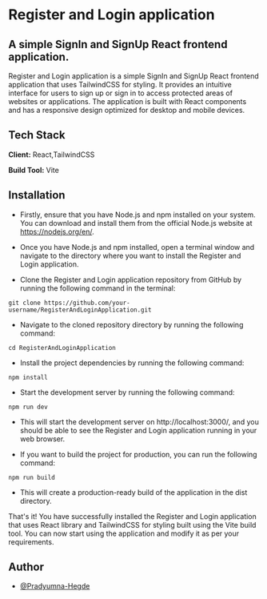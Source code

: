 # Register and Login application 

## A simple SignIn and SignUp React frontend application.

Register and Login application is a simple SignIn and SignUp React frontend application that uses TailwindCSS for styling. It provides an intuitive interface for users to sign up or sign in to access protected areas of websites or applications. The application is built with React components and has a responsive design optimized for desktop and mobile devices.

## Tech Stack

**Client:** React,TailwindCSS

**Build Tool:** Vite

## Installation

- Firstly, ensure that you have Node.js and npm installed on your system. You can download and install them from the official Node.js website at https://nodejs.org/en/.

- Once you have Node.js and npm installed, open a terminal window and navigate to the directory where you want to install the Register and Login application.

- Clone the Register and Login application repository from GitHub by running the following command in the terminal:

```
git clone https://github.com/your-username/RegisterAndLoginApplication.git

```

- Navigate to the cloned repository directory by running the following command:

```
cd RegisterAndLoginApplication

```

- Install the project dependencies by running the following command:

```
npm install

```

- Start the development server by running the following command:

```
npm run dev

```

- This will start the development server on http://localhost:3000/, and you should be able to see the Register and Login application running in your web browser.

- If you want to build the project for production, you can run the following command:

```
npm run build

```

- This will create a production-ready build of the application in the dist directory.

That's it! You have successfully installed the Register and Login application that uses React library and TailwindCSS for styling built using the Vite build tool. You can now start using the application and modify it as per your requirements.

## Author

- [@Pradyumna-Hegde](https://www.github.com/Pradyumna-Hegde)
